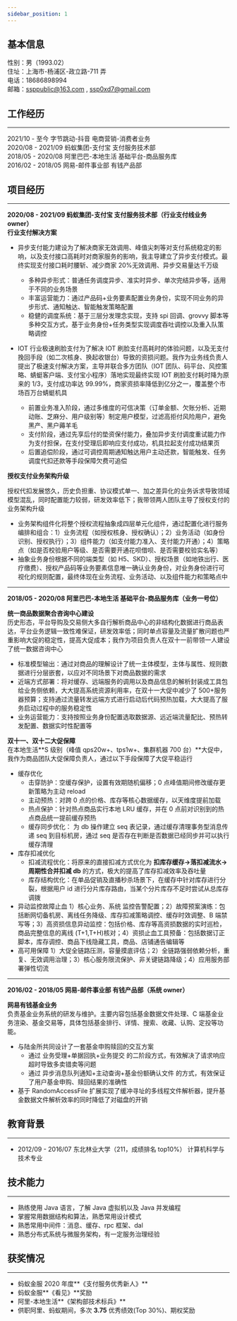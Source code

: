 ```yaml
---
sidebar_position: 1
---
```

## 基本信息

性别：男（1993.02） <br/>
住址：上海市-杨浦区-政立路-711 弄<br/>
电话：18686898994 <br/>
邮箱：[ssppublic@163.com](mailto:ssppublic@163.com) , [ssp0xd7@gmail.com](mailto:ssp0xd7@gmail.com)

## 工作经历

---

2021/10 - 至今     字节跳动-抖音 电商营销-消费者业务 <br/>
2020/08 - 2021/09 蚂蚁集团-支付宝 支付服务技术部 <br/>
2018/05 - 2020/08 阿里巴巴-本地生活 基础平台-商品服务库 <br/>
2016/02 - 2018/05 网易-邮件事业部 有钱产品部 <br/>

## 项目经历

---

**2020/08 - 2021/09 蚂蚁集团-支付宝 支付服务技术部（行业支付线业务 owner）** <br/>
**行业支付解决方案**

- 异步支付能力建设为了解决商家无效调用、峰值尖刺等对支付系统稳定的影响，以及支付接口高耗时对商家服务的影响，我主导建立了异步支付模式。最终实现支付接口耗时腰斩、减少商家 20%无效调用、异步交易量达千万级

  - 多种异步形式：普通任务调度异步、准实时异步、单次完结异步等，适用于不同的业务场景
  - 丰富运营能力：通过产品码+业务要素配置业务身份，实现不同业务的异步形式、通知触达、智能触发策略配置
  - 稳健的调度系统：基于三层分发理念实现，支持 spi 回调、grovvy 脚本等多种交互方式，基于业务身份+任务类型实现调度吞吐调控以及重入队策略调控
- IOT 行业极速刷脸支付为了解决 IOT 刷脸支付高耗时的体验问题，以及无支付挽回手段（如二次核身、换起收银台）导致的资损问题。我作为业务线负责人提出了极速支付解决方案，主导并联合多方团队（IOT 团队、码平台、风控策略、蜻蜓客户端、支付宝小程序）落地实现最终实现 IOT 刷脸支付耗时降为原来的 1/3，支付成功率达 99.99%，商家资损率降低到亿分之一，覆盖整个市场百万台蜻蜓机具

  - 前置业务准入阶段，通过多维度的可信决策（订单金额、欠账分析、近期动账、芝麻分、用户级别等）制定用户模型，过滤高拒付风险用户，避免黑产、黑户薅羊毛
  - 支付阶段，通过先享后付的垫资保付能力，叠加异步支付调度重试能力作为支付担保，在支付受理后即响应支付成功，机具拉起支付成功结果页
  - 后置追偿阶段，通过可调控周期通知触达用户主动还款，智能触发、任务调度代扣还款等手段保障欠费可追偿

**授权支付业务架构升级**<br/>

授权代扣发展悠久，历史负担重、协议模式单一、加之差异化的业务诉求导致领域模型混乱，同时配置能力较弱，研发效率低下；我带领两人团队主导了授权支付的业务架构升级

- 业务架构组件化将整个授权流程抽象成四层单元化组件，通过配置化进行服务编排和组合：1）业务流程（如授权核身、授权确认）；2）业务活动（如身份识别、授权执行）；3）组件能力（如支付能力准入、支付能力开通）；4）策略点（如是否校验用户等级、是否需要开通花呗借呗、是否需要校验实名等）
- 抽象业务身份根据不同的端类型（如 H5、SKD）、授权场景（如地铁出行、医疗缴费）、授权产品码等业务要素信息唯一确认业务身份，对业务身份进行可视化的规则配置，最终体现在业务流程、业务活动、以及组件能力和策略点中

---

**2018/05 - 2020/08 阿里巴巴-本地生活 基础平台-商品服务库（业务一号位）**<br/>

**统一商品数据聚合咨询中心建设**<br/>
历史形态，平台导购及交易侧大多自行解析商品中心的非结构化数据进行商品表达，平台业务逻辑一致性难保证，研发效率低；同时单点容量及流量扩散问题也严重影响大促的稳定性，提高大促成本；我作为项目负责人在双十一前带领一人建设了统一数据咨询中心

- 标准模型输出：通过对商品的理解设计了统一主体模型，主体与属性、规则数据进行分层嵌套，以应对不同场景下对商品数据的需求
- 近端方式部署：将对缓存、远端服务的调用以及商品信息的解析封装成工具包给业务侧依赖，大大提高系统资源利用率，在双十一大促中减少了 500+服务器预算；支持通过流量转发远端方式进行启动后代码预热加载，大大提高了服务启动过程中的服务稳定性
- 业务运营能力：支持按照业务身份配置选取数据源、远近端流量配比、预热转发配置、数据实时性配置等

**双十一、双十二大促保障**<br/>
在本地生活**S 级别（峰值 qps20w+、tps1w+、集群机器 700 台）**大促中，我作为商品团队大促保障负责人，通过以下手段保障了大促平稳运行

- 缓存优化
  - 击穿防护：空缓存保护，设置有效期随机偏移；0 点峰值期间修改缓存更新策略为主动 reload
  - 主动预热：对跨 0 点的价格、库存等核心数据缓存，以天维度提前加载
  - 热点保护：针对热点商品实行本地 LRU 缓存，并在 0 点前对识别到的热点商品统一提前缓存预热
  - 缓存同步优化： 为 db 操作建立 seq 表记录，通过缓存清理事务型消息传递 seq 到目标机房，通过 seq 是否存在判断是否数据已经同步并可以执行缓存清理
- 库存扣减优化
  - 扣减流程优化：将原来的直接扣减方式优化为 **扣库存缓存->落扣减流水->周期性合并扣减 db** 的方式，极大的提高了库存扣减效率及吞吐量
  - 库存结构优化：在单品促销及直播秒杀场景下，在缓存中针对库存进行分裂，根据用户 id 进行分片库存路由，当某个分片库存不足时尝试从总库存调拨
- 异动监控故障止血 1）核心业务、系统 监控告警配置；2）故障预案演练：包括断网切备机房、离线任务降级、库存扣减策略调控、缓存时效调整、B 端禁写等；3）高资损信息异动监控：包括价格、库存等高资损数据的实时巡检，商品完整信息的离线 (T+1,T+H)核对；4）资损止血工具预备：包括数据订正脚本，库存调控、商品下线隐藏工具，商品、店铺通告编辑等
- 高可用保障 1）大促全链路压测，容量摸底评估；2）全链路强弱依赖分析，重复、无效调用治理；3）核心服务限流保护、非关键链路降级；4）应用服务部署弹性切流

---

**2016/02 - 2018/05 网易-邮件事业部 有钱产品部（系统 owner）**<br/>

**网易有钱基金业务**<br/>
负责基金业务系统的研发与维护。主要内容包括基金数据文件处理、C 端基金业务渲染、基金交易等，具体包括基金排行、详情、搜索、收藏、认购、定投等功能。

- 与陆金所共同设计了一套基金申购赎回的交互方案
  - 通过 业务受理+单据回执+业务提交 的二阶段方式，有效解决了请求响应超时导致多卖错卖等问题
  - 通过 异步消息队列通知+主动查询+基金份额确认文件 的方式，有效保证了用户基金申购、赎回结果的准确性
- 基于 RandomAccessFile 扩展实现了缓冲寻址的多线程文件解析器，提升基金数据文件解析效率的同时降低了对磁盘的开销

## 教育背景

---

- 2012/09 - 2016/07 东北林业大学（211，成绩排名 top10%） 计算机科学与技术专业

## 技术能力

---

- 熟练使用 Java 语言，了解 Java 虚拟机以及 Java 并发编程
- 掌握常用数据结构和算法，熟悉常用设计模式
- 熟悉常用中间件：消息、缓存、rpc 框架、dal
- 熟悉分布式系统与微服务架构，有一定服务治理经验

## 获奖情况

---

- 蚂蚁金服 2020 年度**《支付服务优秀新人》**
- 蚂蚁金服**《看见》**奖励
- 阿里-本地生活**《架构部技术标兵》**
- 供职阿里、蚂蚁期间，多次 **3.75** 优秀绩效(Top 30%)、期权奖励

